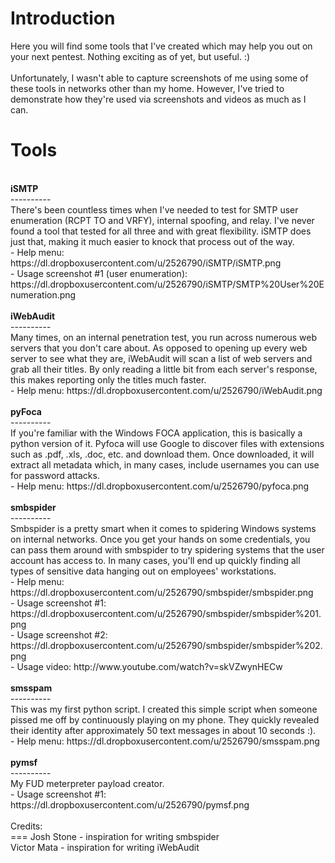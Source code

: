 Introduction
===
Here you will find some tools that I've created which may help you out on your next pentest. Nothing exciting as of yet, but useful. :)<br /><br>
Unfortunately, I wasn't able to capture screenshots of me using some of these tools in networks other than my home. However, I've tried to demonstrate how they're used via screenshots and videos as much as I can.

Tools
===
<br />
<b>iSMTP</b><br />
---------- <br />
There's been countless times when I've needed to test for SMTP user enumeration (RCPT TO and VRFY), internal spoofing, and relay. I've never found a tool that tested for all three and with great flexibility. iSMTP does just that, making it much easier to knock that process out of the way. <br />
	- Help menu: https://dl.dropboxusercontent.com/u/2526790/iSMTP/iSMTP.png <br />
	- Usage screenshot #1 (user enumeration): https://dl.dropboxusercontent.com/u/2526790/iSMTP/SMTP%20User%20Enumeration.png <br />
<br />
<b>iWebAudit</b><br />
---------- <br />
Many times, on an internal penetration test, you run across numerous web servers that you don't care about. As opposed to opening up every web server to see what they are, iWebAudit will scan a list of web servers and grab all their titles. By only reading a little bit from each server's response, this makes reporting only the titles much faster. <br />
	- Help menu: https://dl.dropboxusercontent.com/u/2526790/iWebAudit.png <br />
<br />
<b>pyFoca</b><br />
---------- <br />
If you're familiar with the Windows FOCA application, this is basically a python version of it. Pyfoca will use Google to discover files with extensions such as .pdf, .xls, .doc, etc. and download them. Once downloaded, it will extract all metadata which, in many cases, include usernames you can use for password attacks. <br />
	- Help menu: https://dl.dropboxusercontent.com/u/2526790/pyfoca.png <br />
<br />
<b>smbspider</b><br />
---------- <br />
Smbspider is a pretty smart when it comes to spidering Windows systems on internal networks. Once you get your hands on some credentials, you can pass them around with smbspider to try spidering systems that the user account has access to. In many cases, you'll end up quickly finding all types of sensitive data hanging out on employees' workstations. <br />
	- Help menu: https://dl.dropboxusercontent.com/u/2526790/smbspider/smbspider.png <br />
	- Usage screenshot #1: https://dl.dropboxusercontent.com/u/2526790/smbspider/smbspider%201.png <br />
	- Usage screenshot #2: https://dl.dropboxusercontent.com/u/2526790/smbspider/smbspider%202.png <br />
	- Usage video: http://www.youtube.com/watch?v=skVZwynHECw <br />
<br />
<b>smsspam</b><br />
---------- <br />
This was my first python script. I created this simple script when someone pissed me off by continuously playing on my phone. They quickly revealed their identity after approximately 50 text messages in about 10 seconds :).<br />
	- Help menu: https://dl.dropboxusercontent.com/u/2526790/smsspam.png <br />
<br />
<b>pymsf</b><br />
---------- <br />
My FUD meterpreter payload creator.<br />
	- Usage screenshot #1: https://dl.dropboxusercontent.com/u/2526790/pymsf.png <br />
<br />
Credits: <br />
===
Josh Stone - inspiration for writing smbspider <br />
Victor Mata - inspiration for writing iWebAudit
